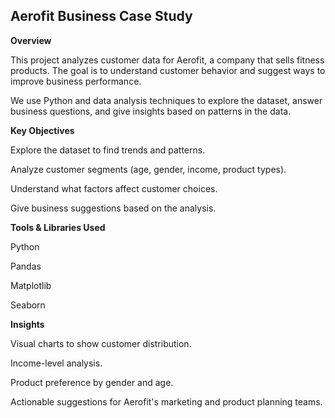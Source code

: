 ## Aerofit Business Case Study

 **Overview**
 
This project analyzes customer data for Aerofit, a company that sells fitness products. The goal is to understand customer behavior and suggest ways to improve business performance.

We use Python and data analysis techniques to explore the dataset, answer business questions, and give insights based on patterns in the data.

 **Key Objectives**
 
Explore the dataset to find trends and patterns.

Analyze customer segments (age, gender, income, product types).

Understand what factors affect customer choices.

Give business suggestions based on the analysis.


**Tools & Libraries Used**

Python

Pandas

Matplotlib

Seaborn

  **Insights** 

Visual charts to show customer distribution.

Income-level analysis.

Product preference by gender and age.

Actionable suggestions for Aerofit's marketing and product planning teams.


